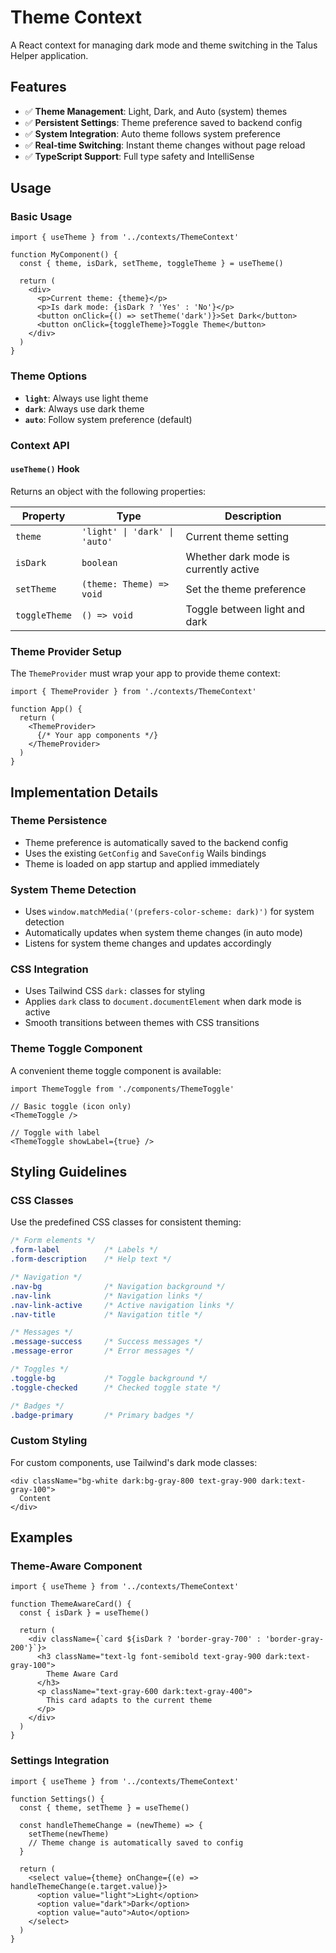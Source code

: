# Theme Context

A React context for managing dark mode and theme switching in the Talus Helper application.

## Features

- ✅ **Theme Management**: Light, Dark, and Auto (system) themes
- ✅ **Persistent Settings**: Theme preference saved to backend config
- ✅ **System Integration**: Auto theme follows system preference
- ✅ **Real-time Switching**: Instant theme changes without page reload
- ✅ **TypeScript Support**: Full type safety and IntelliSense

## Usage

### Basic Usage

```tsx
import { useTheme } from '../contexts/ThemeContext'

function MyComponent() {
  const { theme, isDark, setTheme, toggleTheme } = useTheme()

  return (
    <div>
      <p>Current theme: {theme}</p>
      <p>Is dark mode: {isDark ? 'Yes' : 'No'}</p>
      <button onClick={() => setTheme('dark')}>Set Dark</button>
      <button onClick={toggleTheme}>Toggle Theme</button>
    </div>
  )
}
```

### Theme Options

- **`light`**: Always use light theme
- **`dark`**: Always use dark theme  
- **`auto`**: Follow system preference (default)

### Context API

#### `useTheme()` Hook

Returns an object with the following properties:

| Property | Type | Description |
|----------|------|-------------|
| `theme` | `'light' \| 'dark' \| 'auto'` | Current theme setting |
| `isDark` | `boolean` | Whether dark mode is currently active |
| `setTheme` | `(theme: Theme) => void` | Set the theme preference |
| `toggleTheme` | `() => void` | Toggle between light and dark |

### Theme Provider Setup

The `ThemeProvider` must wrap your app to provide theme context:

```tsx
import { ThemeProvider } from './contexts/ThemeContext'

function App() {
  return (
    <ThemeProvider>
      {/* Your app components */}
    </ThemeProvider>
  )
}
```

## Implementation Details

### Theme Persistence

- Theme preference is automatically saved to the backend config
- Uses the existing `GetConfig` and `SaveConfig` Wails bindings
- Theme is loaded on app startup and applied immediately

### System Theme Detection

- Uses `window.matchMedia('(prefers-color-scheme: dark)')` for system detection
- Automatically updates when system theme changes (in auto mode)
- Listens for system theme changes and updates accordingly

### CSS Integration

- Uses Tailwind CSS `dark:` classes for styling
- Applies `dark` class to `document.documentElement` when dark mode is active
- Smooth transitions between themes with CSS transitions

### Theme Toggle Component

A convenient theme toggle component is available:

```tsx
import ThemeToggle from './components/ThemeToggle'

// Basic toggle (icon only)
<ThemeToggle />

// Toggle with label
<ThemeToggle showLabel={true} />
```

## Styling Guidelines

### CSS Classes

Use the predefined CSS classes for consistent theming:

```css
/* Form elements */
.form-label          /* Labels */
.form-description    /* Help text */

/* Navigation */
.nav-bg              /* Navigation background */
.nav-link            /* Navigation links */
.nav-link-active     /* Active navigation links */
.nav-title           /* Navigation title */

/* Messages */
.message-success     /* Success messages */
.message-error       /* Error messages */

/* Toggles */
.toggle-bg           /* Toggle background */
.toggle-checked      /* Checked toggle state */

/* Badges */
.badge-primary       /* Primary badges */
```

### Custom Styling

For custom components, use Tailwind's dark mode classes:

```tsx
<div className="bg-white dark:bg-gray-800 text-gray-900 dark:text-gray-100">
  Content
</div>
```

## Examples

### Theme-Aware Component

```tsx
import { useTheme } from '../contexts/ThemeContext'

function ThemeAwareCard() {
  const { isDark } = useTheme()
  
  return (
    <div className={`card ${isDark ? 'border-gray-700' : 'border-gray-200'}`}>
      <h3 className="text-lg font-semibold text-gray-900 dark:text-gray-100">
        Theme Aware Card
      </h3>
      <p className="text-gray-600 dark:text-gray-400">
        This card adapts to the current theme
      </p>
    </div>
  )
}
```

### Settings Integration

```tsx
import { useTheme } from '../contexts/ThemeContext'

function Settings() {
  const { theme, setTheme } = useTheme()
  
  const handleThemeChange = (newTheme) => {
    setTheme(newTheme)
    // Theme change is automatically saved to config
  }
  
  return (
    <select value={theme} onChange={(e) => handleThemeChange(e.target.value)}>
      <option value="light">Light</option>
      <option value="dark">Dark</option>
      <option value="auto">Auto</option>
    </select>
  )
}
```
